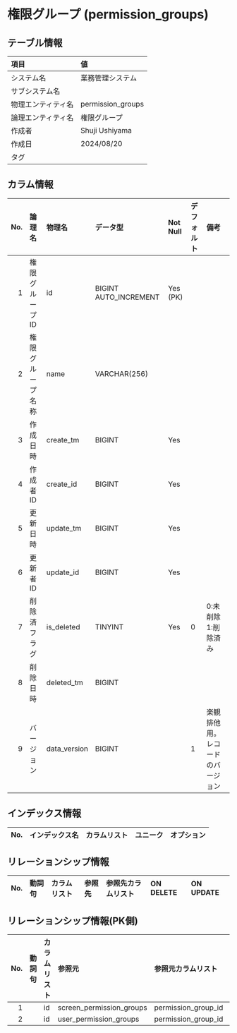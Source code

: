 # 権限グループ (permission_groups)

## テーブル情報

| 項目                           | 値                                                                                                   |
|:-------------------------------|:-----------------------------------------------------------------------------------------------------|
| システム名                     | 業務管理システム                                                                                     |
| サブシステム名                 |                                                                                                      |
| 物理エンティティ名             | permission_groups                                                                                    |
| 論理エンティティ名             | 権限グループ                                                                                         |
| 作成者                         | Shuji Ushiyama                                                                                       |
| 作成日                         | 2024/08/20                                                                                           |
| タグ                           |                                                                                                      |



## カラム情報

| No. | 論理名                         | 物理名                         | データ型                       | Not Null | デフォルト           | 備考                           |
|----:|:-------------------------------|:-------------------------------|:-------------------------------|:---------|:---------------------|:-------------------------------|
|   1 | 権限グループID                 | id                             | BIGINT AUTO_INCREMENT          | Yes (PK) |                      |                                |
|   2 | 権限グループ名称               | name                           | VARCHAR(256)                   |          |                      |                                |
|   3 | 作成日時                       | create_tm                      | BIGINT                         | Yes      |                      |                                |
|   4 | 作成者ID                       | create_id                      | BIGINT                         | Yes      |                      |                                |
|   5 | 更新日時                       | update_tm                      | BIGINT                         | Yes      |                      |                                |
|   6 | 更新者ID                       | update_id                      | BIGINT                         | Yes      |                      |                                |
|   7 | 削除済フラグ                   | is_deleted                     | TINYINT                        | Yes      | 0                    | 0:未削除 1:削除済み            |
|   8 | 削除日時                       | deleted_tm                     | BIGINT                         |          |                      |                                |
|   9 | バージョン                     | data_version                   | BIGINT                         |          | 1                    | 楽観排他用。レコードのバージョン |



## インデックス情報

| No. | インデックス名                 | カラムリスト                             | ユニーク   | オプション                     | 
|----:|:-------------------------------|:-----------------------------------------|:-----------|:-------------------------------|



## リレーションシップ情報

| No. | 動詞句                         | カラムリスト                             | 参照先                         | 参照先カラムリスト                       | ON DELETE    | ON UPDATE    |
|----:|:-------------------------------|:-----------------------------------------|:-------------------------------|:-----------------------------------------|:-------------|:-------------|



## リレーションシップ情報(PK側)

| No. | 動詞句                         | カラムリスト                             | 参照元                         | 参照元カラムリスト                       | ON DELETE    | ON UPDATE    |
|----:|:-------------------------------|:-----------------------------------------|:-------------------------------|:-----------------------------------------|:-------------|:-------------|
|   1 |                                | id                                       | screen_permission_groups       | permission_group_id                      |              |              |
|   2 |                                | id                                       | user_permission_groups         | permission_group_id                      |              |              |


